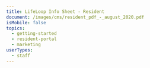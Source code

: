 ```yaml
---
title: LifeLoop Info Sheet - Resident
document: /images/cms/resident_pdf_-_august_2020.pdf
isMobile: false
topics:
  - getting-started
  - resident-portal
  - marketing
userTypes:
  - staff
---
```

